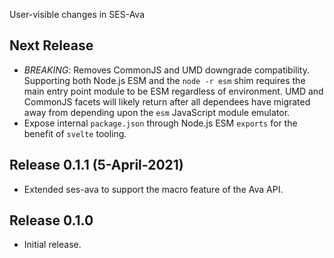 User-visible changes in SES-Ava

## Next Release

* *BREAKING*: Removes CommonJS and UMD downgrade compatibility.
  Supporting both Node.js ESM and the `node -r esm` shim requires the main
  entry point module to be ESM regardless of environment.
  UMD and CommonJS facets will likely return after all dependees have migrated
  away from depending upon the `esm` JavaScript module emulator.
* Expose internal `package.json` through Node.js ESM `exports` for the benefit
  of `svelte` tooling.

## Release 0.1.1 (5-April-2021)

- Extended ses-ava to support the macro feature of the Ava API.

## Release 0.1.0

- Initial release.
